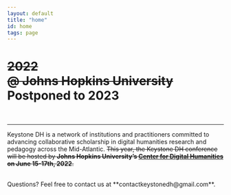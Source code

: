 ```yaml
---
layout: default
title: "home"
id: home
tags: page
---
```


# ~~2022<br/>@ Johns Hopkins University~~ <br/> Postponed to 2023
 

<br/>

---

Keystone DH is a network of institutions and practitioners committed to advancing collaborative scholarship in digital humanities research and pedagogy across the Mid-Atlantic. ~~This year, the Keystone DH conference will be hosted by **Johns Hopkins University’s [Center for Digital Humanities](https://cdh.jhu.edu) on June 15-17th, 2022**.~~

<br/>
Questions? Feel free to contact us at **contactkeystonedh@gmail.com**. 

<br/>
